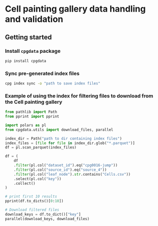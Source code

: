 # Cell painting gallery data handling and validation

## Getting started


### Install `cpgdata` package

```bash
pip install cpgdata
```

### Sync pre-generated index files

```bash
cpg index sync -o "path to save index files"
```

### Example of using the index for filtering files to download from the Cell painting gallery

```python
from pathlib import Path
from pprint import pprint

import polars as pl
from cpgdata.utils import download_files, parallel

index_dir = Path("path to dir containing index files")
index_files = [file for file in index_dir.glob("*.parquet")]
df = pl.scan_parquet(index_files)

df = (
    df
    .filter(pl.col("dataset_id").eq("cpg0016-jump"))
    .filter(pl.col("source_id").eq("source_4"))
    .filter(pl.col("leaf_node").str.contains("Cells.csv"))
    .select(pl.col("key"))
    .collect()
)

# print first 10 results
pprint(df.to_dicts()[0:10])

# Download filtered files
download_keys = df.to_dict()["key"]
parallel(download_keys, download_files)

```
